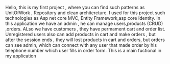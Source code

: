 Hello, this is my first project , where you can find such patterns as UnitOfWork , Repository and clean architercture.
I used for this project such technologies as Asp net core MVC, Entity Framework,asp core Identity.
In this application we have an admin , he can manage users,products (CRUD) ,orders.
ALso we have customers , they have permament cart and order list.
Unregistered users also can add products in cart and make orders , but after the session ends , they will lost products in cart and orders, but orders can see admin,
which can connect with any user that made order by his telephone number which user fills in order form.
This is a main fuctional in my application
